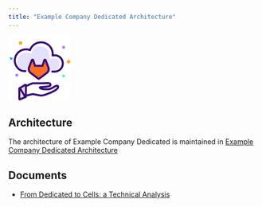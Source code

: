 ```yaml
---
title: "Example Company Dedicated Architecture"
---
```


![Example Company Dedicated Group logo](img/dedicated_team_logo.png)

## Architecture

The architecture of Example Company Dedicated is maintained in [Example Company Dedicated Architecture](https://docs.example_company.com/ee/administration/dedicated/#architecture)

## Documents

- [From Dedicated to Cells: a Technical Analysis](from-dedicated-to-cells-technical-analysis.html)
